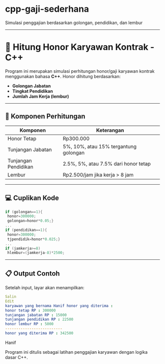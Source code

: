 # cpp-gaji-sederhana
Simulasi penggajian berdasarkan golongan, pendidikan, dan lembur

---

# 💼 Hitung Honor Karyawan Kontrak - C++

Program ini merupakan simulasi perhitungan honor/gaji karyawan kontrak menggunakan bahasa **C++**. Honor dihitung berdasarkan:

- **Golongan Jabatan**
- **Tingkat Pendidikan**
- **Jumlah Jam Kerja (lembur)**

---

## 🧠 Komponen Perhitungan

| Komponen            | Keterangan                                |
|---------------------|-------------------------------------------|
| Honor Tetap         | Rp300.000                                 |
| Tunjangan Jabatan   | 5%, 10%, atau 15% tergantung golongan     |
| Tunjangan Pendidikan| 2.5%, 5%, atau 7.5% dari honor tetap      |
| Lembur              | Rp2.500/jam jika kerja > 8 jam            |

---

## 💻 Cuplikan Kode

```cpp
if (golongan==1){
 honor=300000;
 golongan=honor*0.05;}
...
if (pendidikan==1){
 honor=300000;
 tjpendidik=honor*0.025;}
...
if (jamkerja>=8)
 hlembur=(jamkerja-8)*2500;
```

---

## 📋 Output Contoh
Setelah input, layar akan menampilkan:

```yaml
Salin
Edit
karyawan yang bernama Hanif honor yang diterima :
honor tetap RP : 300000
tunjangan jabatan RP : 15000
tunjangan pendidikan RP : 22500
honor lembur RP : 5000
--------------------------
honor yang diterima RP : 342500
```

Hanif 

Program ini ditulis sebagai latihan penggajian karyawan dengan logika dasar C++.

